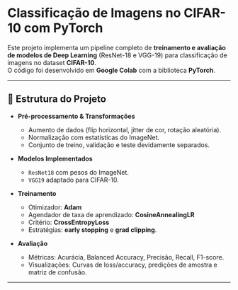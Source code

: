 # Classificação de Imagens no CIFAR-10 com PyTorch

Este projeto implementa um pipeline completo de **treinamento e avaliação de modelos de Deep Learning** (ResNet-18 e VGG-19) para classificação de imagens no dataset **CIFAR-10**.  
O código foi desenvolvido em **Google Colab** com a biblioteca **PyTorch**.

---

## 📂 Estrutura do Projeto

- **Pré-processamento & Transformações**
  - Aumento de dados (flip horizontal, jitter de cor, rotação aleatória).
  - Normalização com estatísticas do ImageNet.
  - Conjunto de treino, validação e teste devidamente separados.

- **Modelos Implementados**
  - `ResNet18` com pesos do ImageNet.
  - `VGG19` adaptado para CIFAR-10.

- **Treinamento**
  - Otimizador: **Adam**
  - Agendador de taxa de aprendizado: **CosineAnnealingLR**
  - Critério: **CrossEntropyLoss**
  - Estratégias: **early stopping** e **grad clipping**.

- **Avaliação**
  - Métricas: Acurácia, Balanced Accuracy, Precisão, Recall, F1-score.
  - Visualizações: Curvas de loss/accuracy, predições de amostra e matriz de confusão.

---
